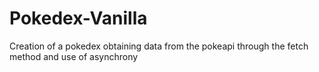 # Pokedex-Vanilla
Creation of a pokedex obtaining data from the pokeapi through the fetch method and use of asynchrony
